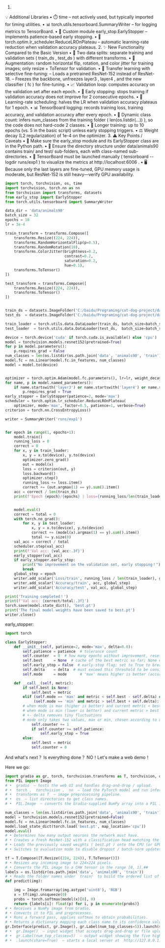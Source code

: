 1. 
💡 Additional Libraries
 • ⏱️  time  – not actively used, but typically imported for timing utilities.
 • 📊  torch.utils.tensorboard.SummaryWriter  – for logging metrics to TensorBoard.
 • 🛑 Custom module  early_stop.EarlyStopper  – implements patience-based early stopping.
 • 🔄  torch.optim.lr_scheduler.ReduceLROnPlateau  – automatic learning-rate reduction when validation accuracy plateaus.
2. 
✨ New Functionality Compared to the Basic Version
 • 🥇 Two data splits: separate training and validation sets ( train_ds ,  test_ds ) with different transforms.
 • 🎨 Augmentation: random horizontal flip, rotation, and color jitter for training images; only resize + ToTensor for validation.
 • 🧠 Transfer learning with selective fine-tuning:
 – Loads a pretrained ResNet-152 instead of ResNet-18.
 – Freezes the backbone, unfreezes  layer3 ,  layer4 , and the new classifier ( fc ) for fine-tuning.
 • 📈 Validation loop: computes accuracy on the validation set after each epoch.
 • 🛑 Early stopping: stops training if validation accuracy does not improve for 2 consecutive epochs.
 • 🔄 Learning-rate scheduling: halves the LR when validation accuracy plateaus for 1 epoch.
 • 📊 TensorBoard logging: records training loss, training accuracy, and validation accuracy after every epoch.
 • 🔢 Dynamic class count: infers  num_classes  from the training folder ( len(os.listdir(...)) ), so the code does not hard-code 2 classes.
 • 📆 Longer training: up to 10 epochs (vs. 5 in the basic script) unless early stopping triggers.
 • ⚖️ Weight decay (L2 regularization) of 1e-4 on the optimizer.
3. 
⚠️ Key Points / Caveats
 • 📁 Make sure the  early_stop  module and its  EarlyStopper  class are in the Python path.
 • 📂 Ensure the directory structure under  data/animals90  contains  train/  and  test/  sub-folders, each with class-named sub-directories.
 • 🚀 TensorBoard must be launched manually ( tensorboard --logdir runs/exp1 ) to visualize the metrics at  http://localhost:6006 .
 • 🖥️ Because only the last layers are fine-tuned, GPU memory usage is moderate, but ResNet-152 is still heavy—verify GPU availability.




```python
import torch, torchvision, os, time
import torchvision, torch.nn as nn
from torchvision import transforms, datasets
from early_stop import EarlyStopper
from torch.utils.tensorboard import SummaryWriter

data_dir = 'data/animals90'
batch_size = 32
epochs = 10
lr = 3e-4

train_transform = transforms.Compose([
    transforms.Resize((224, 224)),
    transforms.RandomHorizontalFlip(p=0.5),
    transforms.RandomRotation(10),
    transforms.ColorJitter(brightness=0.2,
                           contrast=0.2,
                           saturation=0.2,
                           hue=0.1),
    transforms.ToTensor()
])

test_transform = transforms.Compose([
    transforms.Resize((224, 224)),
    transforms.ToTensor()
])


train_ds = datasets.ImageFolder('C:/baidu/Programing/cat-dog-project/data/animals90/train', transform=train_transform)
test_ds  = datasets.ImageFolder('C:/baidu/Programing/cat-dog-project/data/animals90/test',  transform=test_transform)

train_loader = torch.utils.data.DataLoader(train_ds, batch_size=batch_size, shuffle=True)
test_loader  = torch.utils.data.DataLoader(test_ds,  batch_size=batch_size)

device = torch.device('cuda' if torch.cuda.is_available() else 'cpu')
model = torchvision.models.resnet152(pretrained=True)
for p in model.parameters():
    p.requires_grad = False
num_classes = len(os.listdir(os.path.join('data', 'animals90', 'train')))
model.fc = nn.Linear(model.fc.in_features, num_classes)
model = model.to(device)


optimizer = torch.optim.Adam(model.fc.parameters(), lr=lr, weight_decay=1e-4)
for name, p in model.named_parameters():
    if name.startswith('layer3') or name.startswith('layer4') or name.startswith('fc'):
        p.requires_grad = True
early_stopper = EarlyStopper(patience=2, mode='max')
scheduler = torch.optim.lr_scheduler.ReduceLROnPlateau(
    optimizer, mode='max', factor=0.5, patience=1, verbose=True)
criterion = torch.nn.CrossEntropyLoss()

writer = SummaryWriter('runs/exp1')


for epoch in range(1, epochs+1):
    model.train()
    running_loss = 0
    correct = 0
    for x, y in train_loader:
        x, y = x.to(device), y.to(device)
        optimizer.zero_grad()
        out = model(x)
        loss = criterion(out, y)
        loss.backward()
        optimizer.step()
        running_loss += loss.item()
        correct += (out.argmax(1) == y).sum().item()
    acc = correct / len(train_ds)
    print(f'Epoch {epoch}/{epochs} | loss={running_loss/len(train_loader):.4f} | acc={acc:.3f}')


    model.eval()
    correct = total = 0
    with torch.no_grad():
        for x, y in test_loader:
            x, y = x.to(device), y.to(device)
            correct += (model(x).argmax(1) == y).sum().item()
            total += y.size(0)
    val_acc = correct / total
    scheduler.step(val_acc)
    print(f'Val acc: {val_acc:.3f}')
    early_stopper(val_acc)
    if early_stopper.early_stop:
        print("No improvement on the validation set, early stopping！")
        break
    global_step = epoch
    writer.add_scalar('Loss/train', running_loss / len(train_loader), global_step)
    writer.add_scalar('Accuracy/train', acc, global_step)
    writer.add_scalar('Accuracy/test', val_acc, global_step)

print('Training completed！')
print(f'Val acc: {correct/total:.3f}')
torch.save(model.state_dict(), 'best.pt')
print('The final model weights have been saved to best.pt')
writer.close()
```

early_stopper:

```python
import torch

class EarlyStopper:
    def __init__(self, patience=2, mode='max', delta=0.0):
        self.patience = patience  # tolerance count
        self.counter  = 0  # how many epochs without improvement, reset to 0 on improvement
        self.best     = None  # cache of the best metric so far; None on first run
        self.early_stop = False  # early-stop flag; set to True to break loops
        self.delta    = delta  # must exceed this threshold to be considered a real improvement, preventing jitter misjudgment
        self.mode     = mode      # 'max' means higher is better (accuracy), 'min' means lower is better (loss)

    def __call__(self, metric):
        if self.best is None:
            self.best = metric
        elif (self.mode == 'max' and metric < self.best - self.delta) or \
             (self.mode == 'min' and metric > self.best + self.delta):
        # when mode is max (higher is better) and current metric < best - delta, no improvement
        # when mode is min (lower is better) and current metric > best + delta, no improvement
        # +- delta removes tiny fluctuations
        # mode only takes two values, max or min, chosen according to use case
            self.counter += 1
            if self.counter >= self.patience:
                self.early_stop = True
        else:
            self.best = metric
            self.counter = 0
```

And what's next？
Is everything done？
NO！Let's make a web demo！

Here we go:

```python
import gradio as gr, torch, torchvision.transforms as T, torchvision, os, torch.nn as nn
from PIL import Image          
# •  gradio  – hosts the web UI and handles drag-and-drop / upload.
# •  torch ,  torchvision ,  nn  – load the PyTorch model and run inference.
# •  transforms as T  – image preprocessing pipeline.
# •  os  – list directories to get class names.
# •  PIL.Image  – converts the Gradio-supplied NumPy array into a PIL image for preprocessing.

num_classes = len(os.listdir(os.path.join('data', 'animals90', 'train')))
model = torchvision.models.resnet152(pretrained=False)
model.fc = nn.Linear(model.fc.in_features, num_classes)
model.load_state_dict(torch.load('best.pt', map_location='cpu'))
model.eval()
# • Determines how many output neurons the network must have.
# • Creates a fresh ResNet-152 with a classification head matching the dataset.
# • Loads the previously saved weights ( best.pt ) onto the CPU (or GPU if changed).
# • Switches to evaluation mode to disable dropout / batch-norm updates.

tf = T.Compose([T.Resize((224, 224)), T.ToTensor()])
# • Resizes any incoming image to 224×224 pixels.
# • Converts the PIL image to a CHW tensor in the range [0, 1].##
labels = os.listdir(os.path.join('data', 'animals90', 'train'))
# • Reads the folder names under  train/  to build the ordered list of class names that match the model’s output indices.
def predict(img):

    img = Image.fromarray(img.astype('uint8'), 'RGB')
    x = tf(img).unsqueeze(0)
    probs = torch.softmax(model(x)[0], 0)
    return {labels[i]: float(p) for i, p in enumerate(probs)}
# • Receives a NumPy image from Gradio.
# • Converts it to PIL and preprocesses.
# • Runs a forward pass, applies softmax to obtain probabilities.
# • Returns a dictionary mapping each class name to its confidence value.
gr.Interface(predict, gr.Image(), gr.Label(num_top_classes=5)).launch(share=True)
# •  gr.Image()  – input widget that accepts drag-and-drop or file uploads.
# •  gr.Label(num_top_classes=5)  – output widget showing the five highest-confidence labels.
# •  .launch(share=True)  – starts a local server at  http://127.0.0.1:7860  and generates a temporary public URL ( *.gradio.live ) for external access.
```